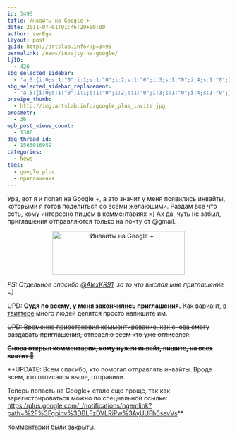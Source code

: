 ```yaml
---
id: 3495
title: Инвайты на Google +
date: 2011-07-01T01:46:29+00:00
author: serEga
layout: post
guid: http://artslab.info/?p=3495
permalink: /news/invajty-na-google/
ljID:
  - 426
sbg_selected_sidebar:
  - 'a:5:{i:0;s:1:"0";i:1;s:1:"0";i:2;s:1:"0";i:3;s:1:"0";i:4;s:1:"0";}'
sbg_selected_sidebar_replacement:
  - 'a:5:{i:0;s:1:"0";i:1;s:1:"0";i:2;s:1:"0";i:3;s:1:"0";i:4;s:1:"0";}'
onswipe_thumb:
  - http://img.artslab.info/google_plus_invite.jpg
prosmotr:
  - 36
wpb_post_views_count:
  - 1388
dsq_thread_id:
  - 1565016959
categories:
  - News
tags:
  - google plus
  - приглашения
---
```

Ура, вот я и попал на Google +, а это значит у меня появились инвайты, которыми я готов поделиться со всеми желающими. Раздам все что есть, кому интересно пишем в комментариях =) Ах да, чуть не забыл, приглашения отправляются только на почту от @gmail.

<center>
  <a href="http://img.artslab.info/google_plus_invite.jpg"><img src="http://img.artslab.info/google_plus_invite-300x98.jpg" alt="Инвайты на Google +" title="google_plus_invite" width="300" height="98" class="alignnone size-medium wp-image-3496" /></a>
</center>

_PS: Отдельное спасибо [@AlexKR91](http://twitter.com/AlexKR91), за то что выслал мне приглашение =)_

UPD: **Судя по всему, у меня закончились приглашения.** Как вариант, [в твиттере](http://www.google.ru/#q=google+plus+%D0%B8%D0%BD%D0%B2%D0%B0%D0%B9%D1%82%D1%8B&hl=ru&newwindow=1&prmdo=1&tbm=mbl&prmd=ivnsu&source=lnms&ei=8g0OTtfhF4fKsgbYv_mQDw&sa=X&oi=mode_link&ct=mode&cd=5&ved=0CCcQ_AUoBA&fp=c66c6e88a8f6f106&biw=1680&bih=935) много людей делятся просто напишите им.

<del datetime="2011-07-10T17:31:32+00:00">UPD: Временно приостановил комментирование, как снова смогу раздавать приглашения, отправлю всем кто уже отписался.</del>

**<del datetime="2011-08-13T13:26:55+00:00">Снова открыл комментарии, кому нужен инвайт, пишите, на всех хватит 🙂</del>**

**UPDATE: Всем спасибо, кто помогал отправлять инвайты. Вроде всем, кто отписался выше, отправили.
  
Теперь попасть на Google+ стало еще проще, так как зарегистрироваться можно по специальной ссылке: <https://plus.google.com/_/notifications/ngemlink?path=%2F%3Fgpinv%3DBLFzDVLRiPw%3AyUUFh6sevVs>**

Комментарий были закрыты.